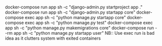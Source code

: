 docker-compose run app sh -c "django-admin.py startproject app ."
docker-compose run app sh -c "django-admin.py startapp core"
docker-compose exec app sh -c "python manage.py startapp core"
docker-compose exec app sh -c "python manage.py test"
docker-compose exec app sh -c "python manage.py makemigrations core"
docker-compose run --rm app sh -c "python manage.py startapp user"
NB:: Use exec run is bad idea as it clutters system with exited containers
